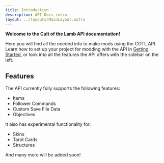 ```yaml
---
title: Introduction
description: API Docs intro
layout: ../layouts/MainLayout.astro
---
```


**Welcome to the Cult of the Lamb API documentation!**

Here you will find all the needed info to make mods using the COTL API.  
Learn how to set up your project for modding with the API in [Getting Started](/getting-started), or look into all the features the API offers with the sidebar on the left.

## Features

The API currently fully supports the following features:

-   Items
-   Follower Commands
-   Custom Save File Data
-   Objectives

It also has experimental functionality for:

-   Skins
-   Tarot Cards
-   Structures

And many more will be added soon!

